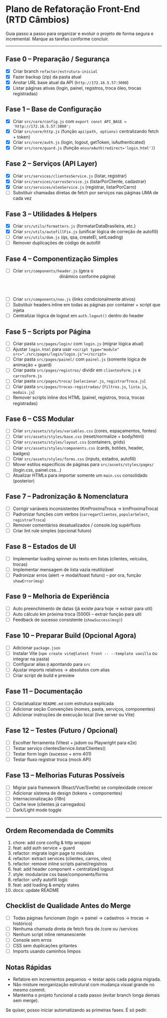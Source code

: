 # Plano de Refatoração Front-End (RTD Câmbios)

Guia passo a passo para organizar e evoluir o projeto de forma segura e incremental. Marque as tarefas conforme concluir.

---
## Fase 0 – Preparação / Segurança
- [X] Criar branch `refactor/estrutura-inicial`
- [X] Fazer backup (zip) da pasta atual
- [X] Anotar URL base atual da API (`http://172.16.5.57:3000`)
- [X] Listar páginas ativas (login, painel, registros, troca óleo, trocas registradas)

## Fase 1 – Base de Configuração
- [X] Criar `src/core/config.js` com `export const API_BASE = 'http://172.16.5.57:3000';`
- [X] Criar `src/core/http.js` (função `api(path, options)` centralizando fetch + token)
- [X] Criar `src/core/auth.js` (login, logout, getToken, isAuthenticated)
- [X] Criar `src/core/guard.js` (função `ensureAuth(redirect='login.html')`)

## Fase 2 – Serviços (API Layer)
- [X] Criar `src/services/clientesService.js` (listar, registrar)
- [X] Criar `src/services/carrosService.js` (listarPorCliente, cadastrar)
- [X] Criar `src/services/oleoService.js` (registrar, listarPorCarro)
- [ ] Substituir chamadas diretas de fetch por serviços nas páginas UMA de cada vez

## Fase 3 – Utilidades & Helpers
- [X] Criar `src/utils/formatters.js` (formatarDataBrasileira, etc.)
- [X] Criar `src/utils/autofillFix.js` (unificar lógica de correção de autofill)
- [ ] Criar `src/utils/dom.js` (qs, qsa, createEl, setLoading)
- [ ] Remover duplicações de código de autofill

## Fase 4 – Componentização Simples
- [ ] Criar `src/components/header.js` (gera o <header> dinâmico conforme página)
- [ ] Criar `src/components/nav.js` (links condicionalmente ativos)
- [ ] Substituir headers inline em todas as páginas por container + script que injeta
- [ ] Centralizar lógica de logout em `auth.logout()` dentro do header

## Fase 5 – Scripts por Página
- [ ] Criar pasta `src/pages/login/` com `login.js` (migrar lógica atual)
- [ ] Ajustar `login.html` para usar `<script type="module" src="./src/pages/login/login.js"></script>`
- [ ] Criar pasta `src/pages/painel/` com `painel.js` (somente lógica de animação + guard)
- [ ] Criar pasta `src/pages/registros/` dividir em `clientesForm.js` e `carrosForm.js`
- [ ] Criar pasta `src/pages/troca/` (`selecionar.js`, `registrarTroca.js`)
- [ ] Criar pasta `src/pages/trocas-registradas/` (`filtros.js`, `lista.js`, `modais.js`)
- [ ] Remover scripts inline dos HTML (painel, registros, troca, trocas registradas)

## Fase 6 – CSS Modular
- [ ] Criar `src/assets/styles/variables.css` (cores, espaçamentos, fontes)
- [ ] Criar `src/assets/styles/base.css` (reset/normalize + body/html)
- [ ] Criar `src/assets/styles/layout.css` (containers, grids)
- [ ] Criar `src/assets/styles/components.css` (cards, botões, header, badges)
- [ ] Criar `src/assets/styles/forms.css` (inputs, estados, autofill)
- [ ] Mover estilos específicos de páginas para `src/assets/styles/pages/` (login.css, painel.css...)
- [ ] Atualizar HTMLs para importar somente um `main.css` consolidado (posterior)

## Fase 7 – Padronização & Nomenclatura
- [ ] Corrigir variáveis inconsistentes (KmProximaTroca → kmProximaTroca)
- [ ] Padronizar funções com verbos (`carregarClientes`, `popularSelect`, `registrarTroca`)
- [ ] Remover comentários desatualizados / console.log supérfluos
- [ ] Criar lint rule simples (opcional futuro)

## Fase 8 – Estados de UI
- [ ] Implementar loading spinner ou texto em listas (clientes, veículos, trocas)
- [ ] Implementar mensagem de lista vazia reutilizável
- [ ] Padronizar erros (alert → modal/toast futuro) – por ora, função `showError(msg)`

## Fase 9 – Melhoria de Experiência
- [ ] Auto preenchimento de datas (já existe para hoje → extrair para util)
- [ ] Auto cálculo km próxima troca (5000) – extrair função para util
- [ ] Feedback de sucesso consistente (`showSuccess(msg)`)

## Fase 10 – Preparar Build (Opcional Agora)
- [ ] Adicionar `package.json`
- [ ] Instalar Vite (`npm create vite@latest front -- --template vanilla` ou integrar na pasta)
- [ ] Configurar alias `@` apontando para `src`
- [ ] Ajustar imports relativos → absolutos com alias
- [ ] Criar script de build e preview

## Fase 11 – Documentação
- [ ] Criar/atualizar `README.md` com estrutura explicada
- [ ] Adicionar seção Convenções (nomes, pasta, serviços, componentes)
- [ ] Adicionar instruções de execução local (live server ou Vite)

## Fase 12 – Testes (Futuro / Opcional)
- [ ] Escolher ferramenta (Vitest + jsdom ou Playwright para e2e)
- [ ] Testar serviço clientesService.listarClientes()
- [ ] Testar form login (sucesso + erro 401)
- [ ] Testar fluxo registrar troca (mock API)

## Fase 13 – Melhorias Futuras Possíveis
- [ ] Migrar para framework (React/Vue/Svelte) se complexidade crescer
- [ ] Adicionar sistema de design (tokens + componentes)
- [ ] Internacionalização (i18n)
- [ ] Cache leve (clientes já carregados)
- [ ] Dark/Light mode toggle

---
## Ordem Recomendada de Commits
1. chore: add core config & http wrapper
2. feat: add auth service + guard
3. refactor: migrate login page to modules
4. refactor: extract services (clientes, carros, oleo)
5. refactor: remove inline scripts painel/registros
6. feat: add header component + centralized logout
7. style: modularize css base/components/forms
8. refactor: unify autofill logic
9. feat: add loading & empty states
10. docs: update README

## Checklist de Qualidade Antes do Merge
- [ ] Todas páginas funcionam (login → painel → cadastros → trocas → histórico)
- [ ] Nenhuma chamada direta de fetch fora de /core ou /services
- [ ] Nenhum script inline remanescente
- [ ] Console sem erros
- [ ] CSS sem duplicações gritantes
- [ ] Imports usando caminhos limpos

## Notas Rápidas
- Refatore em incrementos pequenos → testar após cada página migrada.
- Não misture reorganização estrutural com mudança visual grande no mesmo commit.
- Mantenha o projeto funcional a cada passo (evitar branch longa demais sem merge).

Se quiser, posso iniciar automatizando as primeiras fases. É só pedir.
